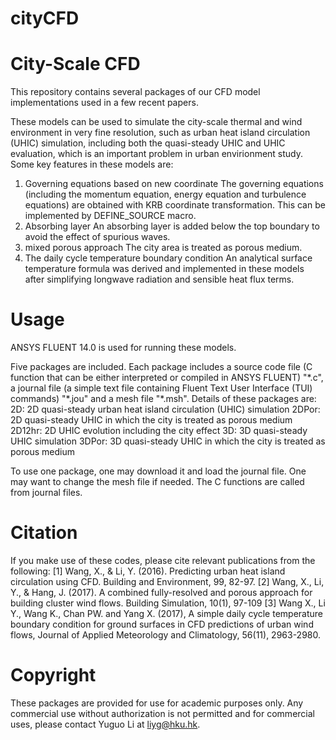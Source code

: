 # cityCFD

City-Scale CFD
===
This repository contains several packages of our CFD model implementations used in a few recent papers.

These models can be used to simulate the city-scale thermal and wind environment in very fine resolution, such as urban heat island circulation (UHIC) simulation, including both the quasi-steady UHIC and UHIC evaluation, which is an important problem in urban envirionment study. Some key features in these models are:
1)	Governing equations based on new coordinate
The governing equations (including the momentum equation, energy equation and turbulence equations) are obtained with KRB coordinate transformation. This can be implemented by DEFINE_SOURCE macro.
2)	Absorbing layer
An absorbing layer is added below the top boundary to avoid the effect of spurious waves.
3)	mixed porous approach
The city area is treated as porous medium.
4)	The daily cycle temperature boundary condition
An analytical surface temperature formula was derived and implemented in these models after simplifying longwave radiation and sensible heat flux terms.

Usage
===
ANSYS FLUENT 14.0 is used for running these models.

Five packages are included. Each package includes a source code file (C function that can be either interpreted or compiled in ANSYS FLUENT) "\*.c", a journal file (a simple text file containing Fluent Text User Interface (TUI) commands) "\*.jou" and a mesh file "\*.msh". Details of these packages are:
2D: 2D quasi-steady urban heat island circulation (UHIC) simulation
2DPor: 2D quasi-steady UHIC in which the city is treated as porous medium
2D12hr: 2D UHIC evolution including the city effect
3D: 3D quasi-steady UHIC simulation
3DPor: 3D quasi-steady UHIC in which the city is treated as porous medium

To use one package, one may download it and load the journal file. One may want to change the mesh file if needed. The C functions are called from journal files.  

Citation
===
If you make use of these codes, please cite relevant publications from the following:
[1] Wang, X., & Li, Y. (2016). Predicting urban heat island circulation using CFD. Building and Environment, 99, 82-97.
[2] Wang, X., Li, Y., & Hang, J. (2017). A combined fully-resolved and porous approach for building cluster wind flows. Building Simulation, 10(1), 97-109
[3] Wang X., Li Y., Wang K., Chan PW. and Yang X. (2017), A simple daily cycle temperature boundary condition for ground surfaces in CFD predictions of urban wind flows, Journal of Applied Meteorology and Climatology, 56(11), 2963-2980.

Copyright
===
These packages are provided for use for academic purposes only. Any commercial use without authorization is not permitted and for commercial uses, please contact Yuguo Li at liyg@hku.hk.
